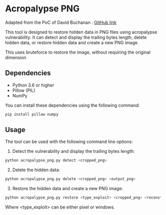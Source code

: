 # Acropalypse PNG 

Adapted from the PoC of David Buchanan : [GitHub link](https://gist.github.com/DavidBuchanan314/93de9d07f7fab494bcdf17c2bd6cef02)

This tool is designed to restore hidden data in PNG files using acropalypse vulnerability. It can detect and display the trailing bytes length, delete hidden data, or restore hidden data and create a new PNG image.

This uses bruteforce to restore the image, without requiring the original dimension

## Dependencies

- Python 3.6 or higher
- Pillow (PIL)
- NumPy

You can install these dependencies using the following command:

```sh
pip install pillow numpy
```

## Usage

The tool can be used with the following command line options:

1. Detect the vulnerability  and display the trailing bytes length:

```sh
python acropalypse_png.py detect <cropped_png>
```
2. Delete the hidden data:


```sh
python acropalypse_png.py delete <cropped_png> <output_png>
```


3. Restore the hidden data and create a new PNG image:

```sh
python acropalypse_png.py restore <type_exploit> <cropped_png> <reconstructed_png>
```

Where <type_exploit> can be either pixel or windows.





